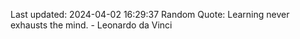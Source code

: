 Last updated: 2024-04-02 16:29:37
Random Quote: Learning never exhausts the mind. - Leonardo da Vinci